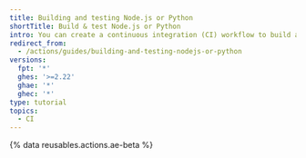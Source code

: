 ```yaml
---
title: Building and testing Node.js or Python
shortTitle: Build & test Node.js or Python
intro: You can create a continuous integration (CI) workflow to build and test your project. Use the language selector to show examples for your language of choice.
redirect_from:
  - /actions/guides/building-and-testing-nodejs-or-python
versions:
  fpt: '*'
  ghes: '>=2.22'
  ghae: '*'
  ghec: '*'
type: tutorial
topics:
  - CI
---
```


{% data reusables.actions.ae-beta %}

<!-- This article is specially rendered via the pages/ directory -->